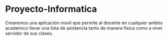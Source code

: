 # Proyecto-Informatica
Crearemos una aplicación movil que permite al docente en cualquier ambito academico llevar una lista de asistencia
tanto de manera fisica como a nivel servidor de sus clases.
